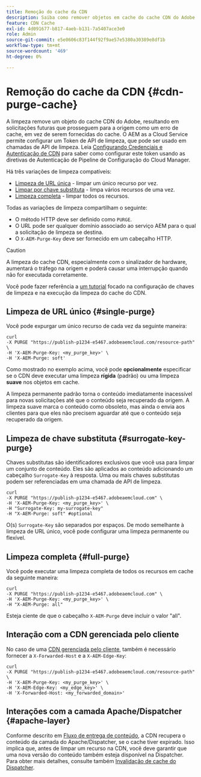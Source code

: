 ```yaml
---
title: Remoção do cache da CDN
description: Saiba como remover objetos em cache do cache CDN do Adobe configurando o token de API de limpeza que pode ser usado em chamadas de API.
feature: CDN Cache
exl-id: 4d091677-b817-4aeb-b131-7a5407ace3e0
role: Admin
source-git-commit: e5e0606c83f144f92f9ae57e5380a30389e8df1b
workflow-type: tm+mt
source-wordcount: '469'
ht-degree: 0%

---
```


# Remoção do cache da CDN {#cdn-purge-cache}

A limpeza remove um objeto do cache CDN do Adobe, resultando em solicitações futuras que prosseguem para a origem como um erro de cache, em vez de serem fornecidas do cache.
O AEM as a Cloud Service permite configurar um Token de API de limpeza, que pode ser usado em chamadas de API de limpeza. Leia [Configurando Credenciais e Autenticação de CDN](/help/implementing/dispatcher/cdn-credentials-authentication.md#purge-API-token) para saber como configurar este token usando as diretivas de Autenticação de Pipeline de Configuração do Cloud Manager.

Há três variações de limpeza compatíveis:

* [Limpeza de URL única](#single-purge) - limpar um único recurso por vez.
* [Limpar por chave substituta](#surrogate-key-purge) - limpa vários recursos de uma vez.
* [Limpeza completa](#full-purge) - limpar todos os recursos.

Todas as variações de limpeza compartilham o seguinte:

* O método HTTP deve ser definido como `PURGE`.
* O URL pode ser qualquer domínio associado ao serviço AEM para o qual a solicitação de limpeza se destina.
* O `X-AEM-Purge-Key` deve ser fornecido em um cabeçalho HTTP.

>[!CAUTION]
>A limpeza do cache CDN, especialmente com o sinalizador de hardware, aumentará o tráfego na origem e poderá causar uma interrupção quando não for executada corretamente.

Você pode fazer referência a [um tutorial](https://experienceleague.adobe.com/pt-br/docs/experience-manager-learn/cloud-service/caching/how-to/purge-cache) focado na configuração de chaves de limpeza e na execução da limpeza do cache do CDN.

## Limpeza de URL único {#single-purge}

Você pode expurgar um único recurso de cada vez da seguinte maneira:

```
curl
-X PURGE "https://publish-p1234-e5467.adobeaemcloud.com/resource-path" \
-H 'X-AEM-Purge-Key: <my_purge_key>' \
-H 'X-AEM-Purge: soft'
```

Como mostrado no exemplo acima, você pode **opcionalmente** especificar se o CDN deve executar uma limpeza **rígida** (padrão) ou uma limpeza **suave** nos objetos em cache.

A limpeza permanente padrão torna o conteúdo imediatamente inacessível para novas solicitações até que o conteúdo seja recuperado da origem. A limpeza suave marca o conteúdo como obsoleto, mas ainda o envia aos clientes para que eles não precisem aguardar até que o conteúdo seja recuperado da origem.

## Limpeza de chave substituta {#surrogate-key-purge}

Chaves substitutas são identificadores exclusivos que você usa para limpar um conjunto de conteúdo. Eles são aplicados ao conteúdo adicionando um cabeçalho `Surrogate-Key` à resposta. Uma ou mais chaves substitutas podem ser referenciadas em uma chamada de API de limpeza.

```
curl
-X PURGE "https://publish-p1234-e5467.adobeaemcloud.com" \
-H 'X-AEM-Purge-Key: <my_purge_key>' \
-H "Surrogate-Key: my-surrogate-key"
-H "X-AEM-Purge: soft" #optional
```

O(s) `Surrogate-Key` são separados por espaços. De modo semelhante à limpeza de URL único, você pode configurar uma limpeza permanente ou flexível.

## Limpeza completa {#full-purge}

Você pode executar uma limpeza completa de todos os recursos em cache da seguinte maneira:

```
curl
-X PURGE "https://publish-p1234-e5467.adobeaemcloud.com" \
-H 'X-AEM-Purge-Key: <my_purge_key>' \
-H "X-AEM-Purge: all"
```

Esteja ciente de que o cabeçalho `X-AEM-Purge` deve incluir o valor &quot;all&quot;.

## Interação com a CDN gerenciada pelo cliente

No caso de uma [CDN gerenciada pelo cliente](/help/implementing/dispatcher/cdn.md#point-to-point-CDN), também é necessário fornecer a `X-Forwarded-Host` e a `X-AEM-Edge-Key`:

```
curl
-X PURGE "https://publish-p1234-e5467.adobeaemcloud.com/resource-path" \
-H 'X-AEM-Purge-Key: <my_purge_key>' \
-H 'X-AEM-Edge-Key: <my_edge_key>' \
-H 'X-Forwarded-Host: <my_forwarded_domain>'
```


## Interações com a camada Apache/Dispatcher {#apache-layer}

Conforme descrito em [Fluxo de entrega de conteúdo](/help/implementing/dispatcher/overview.md), a CDN recupera o conteúdo da camada do Apache/Dispatcher, se o cache tiver expirado. Isso implica que, antes de limpar um recurso na CDN, você deve garantir que uma nova versão do conteúdo também esteja disponível na Dispatcher. Para obter mais detalhes, consulte também [Invalidação de cache do Dispatcher](/help/implementing/dispatcher/caching.md#disp).
